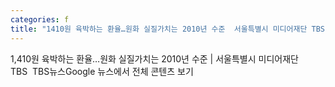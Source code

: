 ```yaml
---
categories: f
title: "1410원 육박하는 환율…원화 실질가치는 2010년 수준  서울특별시 미디어재단 TBS  TBS뉴스"
---
```

1,410원 육박하는 환율…원화 실질가치는 2010년 수준 | 서울특별시 미디어재단 TBS&nbsp;&nbsp;TBS뉴스Google 뉴스에서 전체 콘텐츠 보기